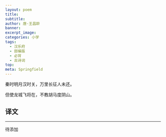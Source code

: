 ```yaml
---
layout: poem
title: 
subtitle: 
author: 唐·王昌龄
banner: 
excerpt_image: 
categories: 小学
tags:
  - 汉乐府
  - 部编版
  - 必背
  - 古诗词
top: 
meta: Springfield
---
```


秦时明月汉时关，万里长征人未还。

但使龙城飞将在，不教胡马度阴山。


## 译文

---

待添加
